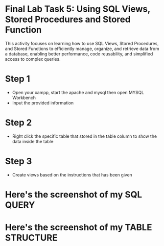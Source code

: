 # Final Lab Task 5: Using SQL Views, Stored Procedures and Stored Function
This activity focuses on learning how to use SQL Views, Stored Procedures, and Stored Functions to efficiently manage, organize, and retrieve data from a database, enabling better performance, code reusability, and simplified access to complex queries.

# Step 1
- Open your xampp, start the apache and mysql then open MYSQL Workbench
- Input the provided information
# Step 2
- Right click the specific table that stored in the table column to show the data inside the table
# Step 3
- Create views based on the instructions that has been given

# Here's the screenshot of my SQL QUERY


# Here's the screenshot of my TABLE STRUCTURE
